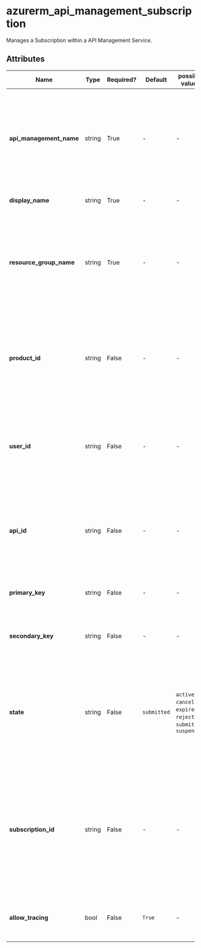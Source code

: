 # azurerm_api_management_subscription

Manages a Subscription within a API Management Service.

## Attributes

| Name | Type | Required? | Default  | possible values | Description |
| ---- | ---- | --------- | -------- | ----------- | ----------- |
| **api_management_name** | string | True | -  |  -  | The name of the API Management Service where this Subscription should be created. Changing this forces a new resource to be created. | 
| **display_name** | string | True | -  |  -  | The display name of this Subscription. | 
| **resource_group_name** | string | True | -  |  -  | The name of the Resource Group in which the API Management Service exists. Changing this forces a new resource to be created. | 
| **product_id** | string | False | -  |  -  | The ID of the Product which should be assigned to this Subscription. Changing this forces a new resource to be created. | 
| **user_id** | string | False | -  |  -  | The ID of the User which should be assigned to this Subscription. Changing this forces a new resource to be created. | 
| **api_id** | string | False | -  |  -  | The ID of the API which should be assigned to this Subscription. Changing this forces a new resource to be created. | 
| **primary_key** | string | False | -  |  -  | The primary subscription key to use for the subscription. | 
| **secondary_key** | string | False | -  |  -  | The secondary subscription key to use for the subscription. | 
| **state** | string | False | `submitted`  |  `active`, `cancelled`, `expired`, `rejected`, `submitted`, `suspended`  | The state of this Subscription. Possible values are `active`, `cancelled`, `expired`, `rejected`, `submitted` and `suspended`. Defaults to `submitted`. | 
| **subscription_id** | string | False | -  |  -  | An Identifier which should used as the ID of this Subscription. If not specified a new Subscription ID will be generated. Changing this forces a new resource to be created. | 
| **allow_tracing** | bool | False | `True`  |  -  | Determines whether tracing can be enabled. Defaults to `true`. | 

